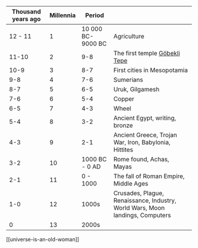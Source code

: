 ---
---



| Thousand years ago | Millennia | Period            |                                                                                  |
| ------------------ | --------- | ----------------- | -------------------------------------------------------------------------------- |
| 12 - 11            | 1         | 10 000 BC-9000 BC | Agriculture                                                                      |
| 11-10              | 2         | 9-8               | The first temple [Göbekli Tepe](https://en.wikipedia.org/wiki/G%C3%B6bekli_Tepe) |
| 10-9               | 3         | 8-7               | First cities in Mesopotamia                                                      |
| 9-8                | 4         | 7-6               | Sumerians                                                                        |
| 8-7                | 5         | 6-5               | Uruk, Gilgamesh                                                                  |
| 7-6                | 6         | 5-4               | Copper                                                                           |
| 6-5                | 7         | 4-3               | Wheel                                                                            |
| 5-4                | 8         | 3-2               | Ancient Egypt, writing, bronze                                                   |
| 4-3                | 9         | 2-1               | Ancient Greece, Trojan War, Iron, Babylonia, Hittites                            |
| 3-2                | 10        | 1000 BC - 0 AD    | Rome found, Achas, Mayas                                                         |
| 2-1                | 11        | 0 - 1000          | The fall of Roman Empire, Middle Ages                                            |
| 1-0                | 12        | 1000s             | Crusades, Plague, Renaissance, Industry, World Wars, Moon landings, Computers    |
| 0                  | 13        | 2000s             |                                                                                  |


[[universe-is-an-old-woman]]
